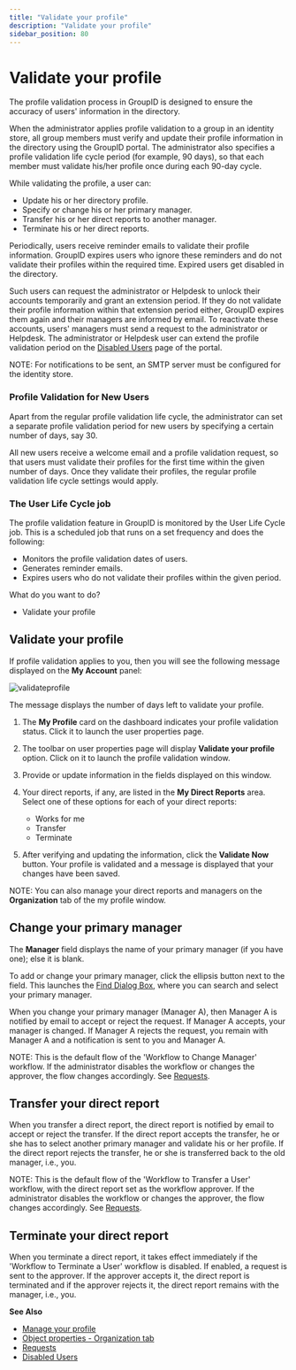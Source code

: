```yaml
---
title: "Validate your profile"
description: "Validate your profile"
sidebar_position: 80
---
```


# Validate your profile

The profile validation process in GroupID is designed to ensure the accuracy of users' information
in the directory.

When the administrator applies profile validation to a group in an identity store, all group members
must verify and update their profile information in the directory using the GroupID portal. The
administrator also specifies a profile validation life cycle period (for example, 90 days), so that
each member must validate his/her profile once during each 90-day cycle.

While validating the profile, a user can:

- Update his or her directory profile.
- Specify or change his or her primary manager.
- Transfer his or her direct reports to another manager.
- Terminate his or her direct reports.

Periodically, users receive reminder emails to validate their profile information. GroupID expires
users who ignore these reminders and do not validate their profiles within the required time.
Expired users get disabled in the directory.

Such users can request the administrator or Helpdesk to unlock their accounts temporarily and grant
an extension period. If they do not validate their profile information within that extension period
either, GroupID expires them again and their managers are informed by email. To reactivate these
accounts, users' managers must send a request to the administrator or Helpdesk. The administrator or
Helpdesk user can extend the profile validation period on the
[Disabled Users](/docs/directorymanager/11.0/portal/user/manage/disableduser.md) page of the
portal.

NOTE: For notifications to be sent, an SMTP server must be configured for the identity store.

### Profile Validation for New Users

Apart from the regular profile validation life cycle, the administrator can set a separate profile
validation period for new users by specifying a certain number of days, say 30.

All new users receive a welcome email and a profile validation request, so that users must validate
their profiles for the first time within the given number of days. Once they validate their
profiles, the regular profile validation life cycle settings would apply.

### The User Life Cycle job

The profile validation feature in GroupID is monitored by the User Life Cycle job. This is a
scheduled job that runs on a set frequency and does the following:

- Monitors the profile validation dates of users.
- Generates reminder emails.
- Expires users who do not validate their profiles within the given period.

What do you want to do?

- Validate your profile

## Validate your profile

If profile validation applies to you, then you will see the following message displayed on the **My
Account** panel:

![validateprofile](/img/product_docs/directorymanager/11.0/portal/user/manage/validateprofile.webp)

The message displays the number of days left to validate your profile.

1. The **My Profile** card on the dashboard indicates your profile validation status. Click it to
   launch the user properties page.
2. The toolbar on user properties page will display **Validate your profile** option. Click on it to
   launch the profile validation window.
3. Provide or update information in the fields displayed on this window.
4. Your direct reports, if any, are listed in the **My Direct Reports** area. Select one of these
   options for each of your direct reports:

    - Works for me
    - Transfer
    - Terminate

5. After verifying and updating the information, click the **Validate Now** button. Your profile is
   validated and a message is displayed that your changes have been saved.

NOTE: You can also manage your direct reports and managers on the **Organization** tab of the my
profile window.

## Change your primary manager

The **Manager** field displays the name of your primary manager (if you have one); else it is blank.

To add or change your primary manager, click the ellipsis button next to the field. This launches
the [Find Dialog Box](/docs/directorymanager/11.0/portal/generalfeatures/find.md), where you can
search and select your primary manager.

When you change your primary manager (Manager A), then Manager A is notified by email to accept or
reject the request. If Manager A accepts, your manager is changed. If Manager A rejects the request,
you remain with Manager A and a notification is sent to you and Manager A.

NOTE: This is the default flow of the 'Workflow to Change Manager' workflow. If the administrator
disables the workflow or changes the approver, the flow changes accordingly. See
[Requests](/docs/directorymanager/11.0/portal/request/overview.md).

## Transfer your direct report

When you transfer a direct report, the direct report is notified by email to accept or reject the
transfer. If the direct report accepts the transfer, he or she has to select another primary manager
and validate his or her profile. If the direct report rejects the transfer, he or she is transferred
back to the old manager, i.e., you.

NOTE: This is the default flow of the 'Workflow to Transfer a User' workflow, with the direct report
set as the workflow approver. If the administrator disables the workflow or changes the approver,
the flow changes accordingly. See
[Requests](/docs/directorymanager/11.0/portal/request/overview.md).

## Terminate your direct report

When you terminate a direct report, it takes effect immediately if the 'Workflow to Terminate a
User' workflow is disabled. If enabled, a request is sent to the approver. If the approver accepts
it, the direct report is terminated and if the approver rejects it, the direct report remains with
the manager, i.e., you.

**See Also**

- [Manage your profile](/docs/directorymanager/11.0/portal/user/manage/viewprofile.md)
- [Object properties - Organization tab](/docs/directorymanager/11.0/portal/user/properties/activedirectory/useroverview/organization.md)
- [Requests](/docs/directorymanager/11.0/portal/request/overview.md)
- [Disabled Users](/docs/directorymanager/11.0/portal/user/manage/disableduser.md)
